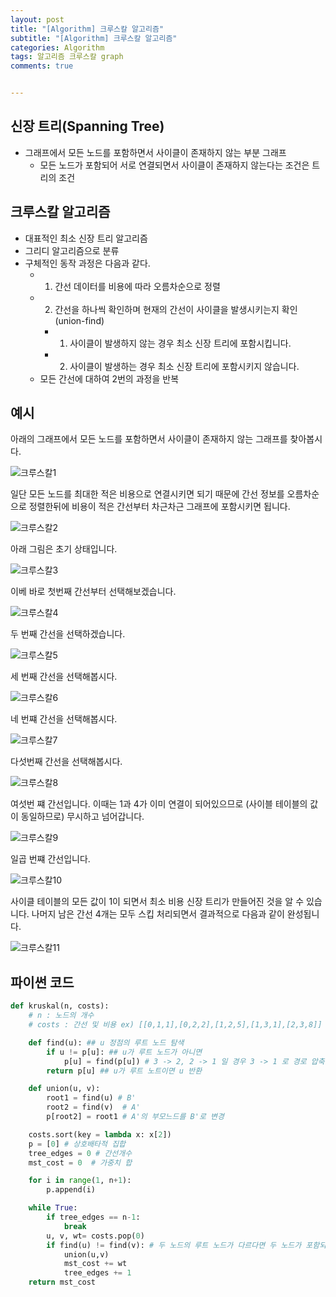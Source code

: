```yaml
---
layout: post
title: "[Algorithm] 크루스칼 알고리즘"
subtitle: "[Algorithm] 크루스칼 알고리즘"
categories: Algorithm
tags: 알고리즘 크루스칼 graph
comments: true


---
```

## 신장 트리(Spanning Tree)

- 그래프에서 모든 노드를 포함하면서 사이클이 존재하지 않는 부분 그래프
  - 모든 노드가 포함되어 서로 연결되면서 사이클이 존재하지 않는다는 조건은 트리의 조건


## 크루스칼 알고리즘
- 대표적인 최소 신장 트리 알고리즘
- 그리디 알고리즘으로 분류
- 구체적인 동작 과정은 다음과 같다.
  - 1) 간선 데이터를 비용에 따라 오름차순으로 정렬
  - 2) 간선을 하나씩 확인하며 현재의 간선이 사이클을 발생시키는지 확인(union-find)
    - 1) 사이클이 발생하지 않는 경우 최소 신장 트리에 포함시킵니다.
    - 2) 사이클이 발생하는 경우 최소 신장 트리에 포함시키지 않습니다.
  - 모든 간선에 대하여 2번의 과정을 반복


## 예시

아래의 그래프에서 모든 노드를 포함하면서 사이클이 존재하지 않는 그래프를 찾아봅시다.

![크루스칼1](https://bernard-choi.github.io/assets/img/post_img/크루스칼1.jpg)

일단 모든 노드를 최대한 적은 비용으로 연결시키면 되기 때문에 간선 정보를 오름차순으로 정렬한뒤에 비용이 적은 간선부터 차근차근 그래프에 포함시키면 됩니다.

![크루스칼2](https://bernard-choi.github.io/assets/img/post_img/크루스칼2.jpg)

아래 그림은 초기 상태입니다.

![크루스칼3](https://bernard-choi.github.io/assets/img/post_img/크루스칼3.jpg)

이베 바로 첫번째 간선부터 선택해보겠습니다.

![크루스칼4](https://bernard-choi.github.io/assets/img/post_img/크루스칼4.jpg)

두 번째 간선을 선택하겠습니다.

![크루스칼5](https://bernard-choi.github.io/assets/img/post_img/크루스칼5.jpg)

세 번째 간선을 선택해봅시다.

![크루스칼6](https://bernard-choi.github.io/assets/img/post_img/크루스칼6.jpg)

네 번쨰 간선을 선택해봅시다.

![크루스칼7](https://bernard-choi.github.io/assets/img/post_img/크루스칼7.jpg)

다섯번째 간선을 선택해봅시다.

![크루스칼8](https://bernard-choi.github.io/assets/img/post_img/크루스칼8.jpg)

여섯번 쨰 간선입니다. 이때는 1과 4가 이미 연결이 되어있으므로 (사이블 테이블의 값이 동일하므로) 무시하고 넘어갑니다.


![크루스칼9](https://bernard-choi.github.io/assets/img/post_img/크루스칼9.jpg)

일곱 번쨰 간선입니다.

![크루스칼10](https://bernard-choi.github.io/assets/img/post_img/크루스칼10.jpg)

사이클 테이블의 모든 값이 1이 되면서 최소 비용 신장 트리가 만들어진 것을 알 수 있습니다. 나머지 남은 간선 4개는 모두 스킵 처리되면서 결과적으로 다음과 같이 완성됩니다.

![크루스칼11](https://bernard-choi.github.io/assets/img/post_img/크루스칼11.jpg)

## 파이썬 코드

```python
def kruskal(n, costs):
    # n : 노드의 개수
    # costs : 간선 및 비용 ex) [[0,1,1],[0,2,2],[1,2,5],[1,3,1],[2,3,8]]

    def find(u): ## u 정점의 루트 노드 탐색
        if u != p[u]: ## u가 루트 노드가 아니면
            p[u] = find(p[u]) # 3 -> 2, 2 -> 1 일 경우 3 -> 1 로 경로 압축
        return p[u] ## u가 루트 노트이면 u 반환

    def union(u, v):
        root1 = find(u) # B'
        root2 = find(v)  # A'
        p[root2] = root1 # A'의 부모느드를 B'로 변경

    costs.sort(key = lambda x: x[2])
    p = [0] # 상호배타적 집합
    tree_edges = 0 # 간선개수
    mst_cost = 0  # 가중치 합

    for i in range(1, n+1):
        p.append(i)

    while True:
        if tree_edges == n-1:
            break
        u, v, wt= costs.pop(0)
        if find(u) != find(v): # 두 노드의 루트 노드가 다르다면 두 노드가 포함되어 있는 집합을 하나로 결합
            union(u,v)
            mst_cost += wt
            tree_edges += 1
    return mst_cost

```





